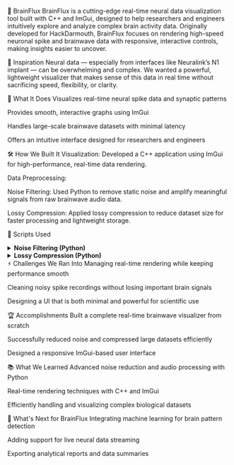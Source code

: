 🧠 BrainFlux
BrainFlux is a cutting-edge real-time neural data visualization tool built with C++ and ImGui, designed to help researchers and engineers intuitively explore and analyze complex brain activity data.
Originally developed for HackDarmouth, BrainFlux focuses on rendering high-speed neuronal spike and brainwave data with responsive, interactive controls, making insights easier to uncover.

🚀 Inspiration
Neural data — especially from interfaces like Neuralink’s N1 implant — can be overwhelming and complex.
We wanted a powerful, lightweight visualizer that makes sense of this data in real time without sacrificing speed, flexibility, or clarity.

🧩 What It Does
Visualizes real-time neural spike data and synaptic patterns

Provides smooth, interactive graphs using ImGui

Handles large-scale brainwave datasets with minimal latency

Offers an intuitive interface designed for researchers and engineers

🛠️ How We Built It
Visualization: Developed a C++ application using ImGui for high-performance, real-time data rendering.

Data Preprocessing:

Noise Filtering: Used Python to remove static noise and amplify meaningful signals from raw brainwave audio data.

Lossy Compression: Applied lossy compression to reduce dataset size for faster processing and lightweight storage.

📄 Scripts Used
<details> <summary><strong>Noise Filtering (Python)</strong></summary>
python
Copy
Edit
"import os
import noisereduce as nr
from pydub import AudioSegment
import numpy as np

input_folder = r"C:\path\to\data"
output_folder = r"C:\path\to\filtered_data"

def process_audio(input_path, output_path):
    audio = AudioSegment.from_wav(input_path)
    samples = np.array(audio.get_array_of_samples())
    reduced_noise_samples = nr.reduce_noise(y=samples, sr=audio.frame_rate)
    reduced_noise_audio = AudioSegment(
        reduced_noise_samples.astype(np.int16).tobytes(), 
        frame_rate=audio.frame_rate, 
        sample_width=audio.sample_width, 
        channels=audio.channels
    )
    amplified_audio = reduced_noise_audio + 20
    output_file_path = os.path.join(output_folder, os.path.basename(output_path))
    amplified_audio.export(output_file_path, format="wav")

for filename in os.listdir(input_folder):
    if filename.endswith(".wav"):
        process_audio(os.path.join(input_folder, filename), os.path.join(output_folder, filename))
</details> <details> <summary><strong>Lossy Compression (Python)</strong></summary>
python
Copy
Edit
from pydub import AudioSegment
import os
import noisereduce as nr
import numpy as np

input_folder = r"C:\path\to\data"
output_folder = r"C:\path\to\2_filtered_data"

def process_audio(input_path, output_path):
    audio = AudioSegment.from_wav(input_path)
    samples = np.array(audio.get_array_of_samples())
    reduced_noise_samples = nr.reduce_noise(y=samples, sr=audio.frame_rate)
    reduced_noise_audio = AudioSegment(
        reduced_noise_samples.astype(np.int16).tobytes(),
        frame_rate=audio.frame_rate,
        sample_width=audio.sample_width,
        channels=audio.channels
    )
    amplified_audio = reduced_noise_audio + 20
    output_file_path = os.path.join(output_folder, os.path.splitext(os.path.basename(output_path))[0] + ".mp3")
    amplified_audio.export(output_file_path, format="mp3", bitrate="128k")

for filename in os.listdir(input_folder):
    if filename.endswith(".wav"):
        process_audio(os.path.join(input_folder, filename), os.path.join(output_folder, filename))"
</details>
⚡ Challenges We Ran Into
Managing real-time rendering while keeping performance smooth

Cleaning noisy spike recordings without losing important brain signals

Designing a UI that is both minimal and powerful for scientific use

🏆 Accomplishments
Built a complete real-time brainwave visualizer from scratch

Successfully reduced noise and compressed large datasets efficiently

Designed a responsive ImGui-based user interface

📚 What We Learned
Advanced noise reduction and audio processing with Python

Real-time rendering techniques with C++ and ImGui

Efficiently handling and visualizing complex biological datasets

🔮 What's Next for BrainFlux
Integrating machine learning for brain pattern detection

Adding support for live neural data streaming

Exporting analytical reports and data summaries
